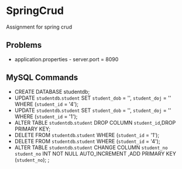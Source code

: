 # SpringCrud
Assignment for spring crud

## Problems
+ application.properties - server.port = 8090


## MySQL Commands
-  CREATE DATABASE studentdb;
-  UPDATE `studentdb`.`student` SET `student_dob` = '', `student_doj` = '' WHERE (`student_id` = '4');
-  UPDATE `studentdb`.`student` SET `student_dob` = '', `student_doj` = '' WHERE (`student_id` = '1');
-  ALTER TABLE `studentdb`.`student` DROP COLUMN `student_id`,DROP PRIMARY KEY;
-  DELETE FROM `studentdb`.`student` WHERE (`student_id` = '1');
-  DELETE FROM `studentdb`.`student` WHERE (`student_id` = '4');
-  ALTER TABLE `studentdb`.`student` CHANGE COLUMN `student_no` `student_no` INT NOT NULL AUTO_INCREMENT ,ADD PRIMARY KEY (`student_no`);
;


